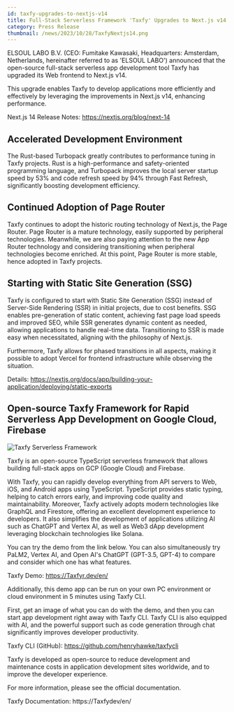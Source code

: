 ```yaml
---
id: taxfy-upgrades-to-nextjs-v14
title: Full-Stack Serverless Framework 'Taxfy' Upgrades to Next.js v14
category: Press Release
thumbnail: /news/2023/10/28/TaxfyNextjs14.png
---
```


ELSOUL LABO B.V. (CEO: Fumitake Kawasaki, Headquarters: Amsterdam, Netherlands, hereinafter referred to as 'ELSOUL LABO') announced that the open-source full-stack serverless app development tool Taxfy has upgraded its Web frontend to Next.js v14.

This upgrade enables Taxfy to develop applications more efficiently and effectively by leveraging the improvements in Next.js v14, enhancing performance.

Next.js 14 Release Notes: https://nextjs.org/blog/next-14

## Accelerated Development Environment

The Rust-based Turbopack greatly contributes to performance tuning in Taxfy projects. Rust is a high-performance and safety-oriented programming language, and Turbopack improves the local server startup speed by 53% and code refresh speed by 94% through Fast Refresh, significantly boosting development efficiency.

## Continued Adoption of Page Router

Taxfy continues to adopt the historic routing technology of Next.js, the Page Router. Page Router is a mature technology, easily supported by peripheral technologies. Meanwhile, we are also paying attention to the new App Router technology and considering transitioning when peripheral technologies become enriched. At this point, Page Router is more stable, hence adopted in Taxfy projects.

## Starting with Static Site Generation (SSG)

Taxfy is configured to start with Static Site Generation (SSG) instead of Server-Side Rendering (SSR) in initial projects, due to cost benefits. SSG enables pre-generation of static content, achieving fast page load speeds and improved SEO, while SSR generates dynamic content as needed, allowing applications to handle real-time data. Transitioning to SSR is made easy when necessitated, aligning with the philosophy of Next.js.

Furthermore, Taxfy allows for phased transitions in all aspects, making it possible to adopt Vercel for frontend infrastructure while observing the situation.

Details: https://nextjs.org/docs/app/building-your-application/deploying/static-exports

## Open-source Taxfy Framework for Rapid Serverless App Development on Google Cloud, Firebase

![Taxfy Serverless Framework](/news/2023/10/28/TaxfyEN.png)

Taxfy is an open-source TypeScript serverless framework that allows building full-stack apps on GCP (Google Cloud) and Firebase.

With Taxfy, you can rapidly develop everything from API servers to Web, iOS, and Android apps using TypeScript. TypeScript provides static typing, helping to catch errors early, and improving code quality and maintainability. Moreover, Taxfy actively adopts modern technologies like GraphQL and Firestore, offering an excellent development experience to developers. It also simplifies the development of applications utilizing AI such as ChatGPT and Vertex AI, as well as Web3 dApp development leveraging blockchain technologies like Solana.

You can try the demo from the link below. You can also simultaneously try PaLM2, Vertex AI, and Open AI's ChatGPT (GPT-3.5, GPT-4) to compare and consider which one has what features.

Taxfy Demo: https://Taxfyr.dev/en/

Additionally, this demo app can be run on your own PC environment or cloud environment in 5 minutes using Taxfy CLI.

First, get an image of what you can do with the demo, and then you can start app development right away with Taxfy CLI. Taxfy CLI is also equipped with AI, and the powerful support such as code generation through chat significantly improves developer productivity.

Taxfy CLI (GitHub): https://github.com/henryhawke/taxfycli

Taxfy is developed as open-source to reduce development and maintenance costs in application development sites worldwide, and to improve the developer experience.

For more information, please see the official documentation.

Taxfy Documentation: https://Taxfydev/en/
